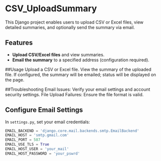 # CSV_UploadSummary

This Django project enables users to upload CSV or Excel files, view detailed summaries, and optionally send the summary via email.

## Features
- **Upload CSV/Excel files** and view summaries.
- **Email the summary** to a specified address (configuration required).

##Usage
Upload a CSV or Excel file.
View the summary of the uploaded file.
If configured, the summary will be emailed; status will be displayed on the page.

##Troubleshooting
Email Issues: Verify your email settings and account security settings.
File Upload Failures: Ensure the file format is valid.

## Configure Email Settings
In `settings.py`, set your email credentials:
```python
EMAIL_BACKEND = 'django.core.mail.backends.smtp.EmailBackend'
EMAIL_HOST = 'smtp.gmail.com'
EMAIL_PORT = 587
EMAIL_USE_TLS = True
EMAIL_HOST_USER = 'your_mail'
EMAIL_HOST_PASSWORD = 'your_pswrd'



